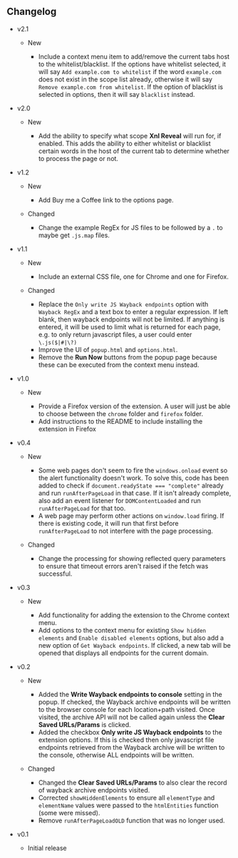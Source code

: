 ## Changelog

- v2.1

  - New

    - Include a context menu item to add/remove the current tabs host to the whitelist/blacklist. If the options have whitelist selected, it will say `Add example.com to whitelist` if the word `example.com` does not exist in the scope list already, otherwise it will say `Remove example.com from whitelist`. If the option of blacklist is selected in options, then it will say `blacklist` instead.

- v2.0

  - New

    - Add the ability to specify what scope **Xnl Reveal** will run for, if enabled. This adds the ability to either whitelist or blacklist certain words in the host of the current tab to determine whether to process the page or not.

- v1.2

  - New

    - Add Buy me a Coffee link to the options page.

  - Changed

    - Change the example RegEx for JS files to be followed by a `.` to maybe get `.js.map` files.

- v1.1

  - New

    - Include an external CSS file, one for Chrome and one for Firefox.

  - Changed

    - Replace the `Only write JS Wayback endpoints` option with `Wayback RegEx` and a text box to enter a regular expression. If left blank, then wayback endpoints will not be limited. If anything is entered, it will be used to limit what is returned for each page, e.g. to only return javascript files, a user could enter `\.js($|#|\?)`
    - Improve the UI of `popup.html` and `options.html`.
    - Remove the **Run Now** buttons from the popup page because these can be executed from the context menu instead.

- v1.0

  - New

    - Provide a Firefox version of the extension. A user will just be able to choose between the `chrome` folder and `firefox` folder.
    - Add instructions to the README to include installing the extension in Firefox

- v0.4

  - New

    - Some web pages don't seem to fire the `windows.onload` event so the alert functionality doesn't work. To solve this, code has been added to check if `document.readyState === "complete"` already and run `runAfterPageLoad` in that case. If it isn't already complete, also add an event listener for `DOMContentLoaded` and run `runAfterPageLoad` for that too.
    - A web page may perform other actions on `window.load` firing. If there is existing code, it will run that first before `runAfterPageLoad` to not interfere with the page processing.

  - Changed

    - Change the processing for showing reflected query parameters to ensure that timeout errors aren't raised if the fetch was successful.

- v0.3

  - New

    - Add functionality for adding the extension to the Chrome context menu.
    - Add options to the context menu for existing `Show hidden elements` and `Enable disabled elements` options, but also add a new option of `Get Wayback endpoints`. If clicked, a new tab will be opened that displays all endpoints for the current domain.

- v0.2

  - New

    - Added the **Write Wayback endpoints to console** setting in the popup. If checked, the Wayback archive endpoints will be written to the browser console for each location+path visited. Once visited, the archive API will not be called again unless the **Clear Saved URLs/Params** is clicked.
    - Added the checkbox **Only write JS Wayback endpoints** to the extension options. If this is checked then only javascript file endpoints retrieved from the Wayback archive will be written to the console, otherwise ALL endpoints will be written.

  - Changed

    - Changed the **Clear Saved URLs/Params** to also clear the record of wayback archive endpoints visited.
    - Corrected `showHiddenElements` to ensure all `elementType` and `elementName` values were passed to the `htmlEntities` function (some were missed).
    - Remove `runAfterPageLoadOLD` function that was no longer used.

- v0.1
  - Initial release
